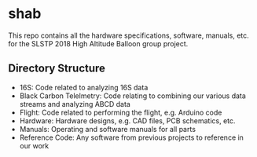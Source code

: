 # shab

This repo contains all the hardware specifications, software, manuals, etc. for
the SLSTP 2018 High Altitude Balloon group project.

## Directory Structure

* 16S: Code related to analyzing 16S data
* Black Carbon Telelmetry: Code relating to combining our various data streams
                           and analyzing ABCD data
* Flight: Code related to performing the flight, e.g. Arduino code
* Hardware: Hardware designs, e.g. CAD files, PCB schematics, etc.
* Manuals: Operating and software manuals for all parts
* Reference Code: Any software from previous projects to reference in our work
